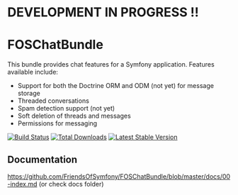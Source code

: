 DEVELOPMENT IN PROGRESS !!
================

FOSChatBundle
================

This bundle provides chat features for a Symfony application. Features available include:

- Support for both the Doctrine ORM and ODM (not yet) for message storage
- Threaded conversations
- Spam detection support (not yet)
- Soft deletion of threads and messages
- Permissions for messaging

[![Build Status](https://travis-ci.org/FriendsOfSymfony/FOSChatBundle.png?branch=master)](https://travis-ci.org/FriendsOfSymfony/FOSChatBundle) [![Total Downloads](https://poser.pugx.org/FriendsOfSymfony/chat-bundle/downloads.png)](https://packagist.org/packages/FriendsOfSymfony/chat-bundle) [![Latest Stable Version](https://poser.pugx.org/FriendsOfSymfony/chat-bundle/v/stable.png)](https://packagist.org/packages/FriendsOfSymfony/chat-bundle)

Documentation
-------------

https://github.com/FriendsOfSymfony/FOSChatBundle/blob/master/docs/00-index.md (or check docs folder)